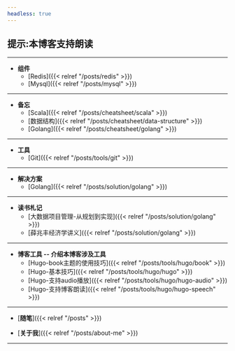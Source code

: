 ```yaml
---
headless: true
---
```


## 提示:本博客支持朗读<audio src="/speech.mp3" preload="none" speech="none">
----


- **组件**
  - [Redis]({{< relref "/posts/redis" >}})
  - [Mysql]({{< relref "/posts/mysql" >}})
----

- **备忘**
  - [Scala]({{< relref "/posts/cheatsheet/scala" >}})
  - [数据结构]({{< relref "/posts/cheatsheet/data-structure" >}})
  - [Golang]({{< relref "/posts/cheatsheet/golang" >}})
----



- **工具**
  - [Git]({{< relref "/posts/tools/git" >}})

----

- **解决方案**
  - [Golang]({{< relref "/posts/solution/golang" >}})

----

- **读书札记**
  - [大数据项目管理-从规划到实现]({{< relref "/posts/solution/golang" >}})
  - [薛兆丰经济学讲义]({{< relref "/posts/solution/golang" >}})

----


- **博客工具 -- 介绍本博客涉及工具**
  - [Hugo-book主题的使用技巧]({{< relref "/posts/tools/hugo/book" >}})
  - [Hugo-基本技巧]({{< relref "/posts/tools/hugo/hugo" >}})
  - [Hugo-支持audio播放]({{< relref "/posts/tools/hugo/hugo-audio" >}})
  - [Hugo-支持博客朗读]({{< relref "/posts/tools/hugo/hugo-speech" >}})

----

- [**随笔**]({{< relref "/posts" >}})

- [**关于我**]({{< relref "/posts/about-me" >}})

----



